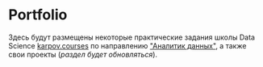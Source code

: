 # Portfolio 
Здесь будут размещены некоторые практические задания школы Data Science [karpov.courses](https://karpov.courses/) по направлению ["Аналитик данных"](https://karpov.courses/analytics), а также свои проекты (*раздел будет обновляться*).
